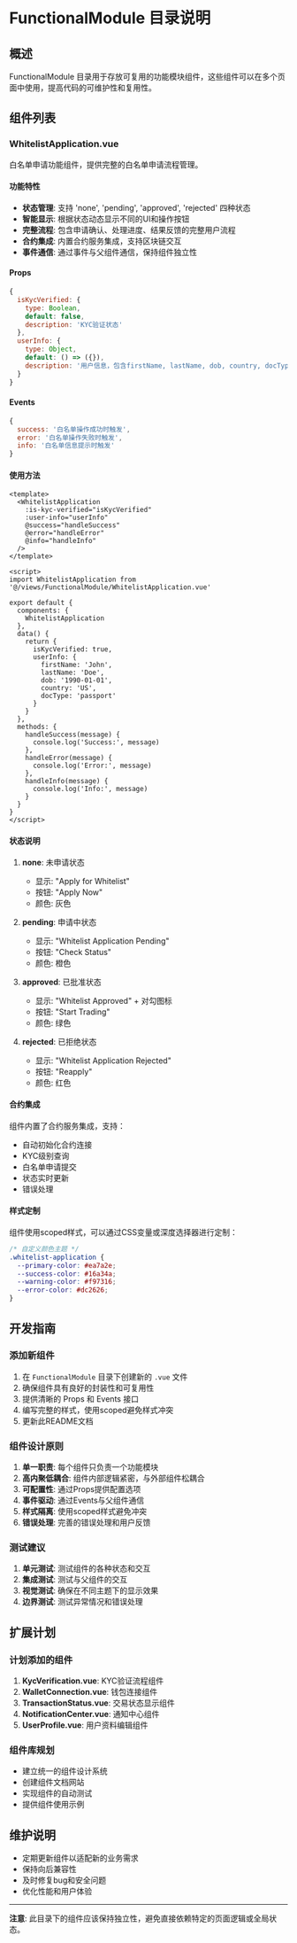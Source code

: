 # FunctionalModule 目录说明

## 概述

FunctionalModule 目录用于存放可复用的功能模块组件，这些组件可以在多个页面中使用，提高代码的可维护性和复用性。

## 组件列表

### WhitelistApplication.vue

白名单申请功能组件，提供完整的白名单申请流程管理。

#### 功能特性

- **状态管理**: 支持 'none', 'pending', 'approved', 'rejected' 四种状态
- **智能显示**: 根据状态动态显示不同的UI和操作按钮
- **完整流程**: 包含申请确认、处理进度、结果反馈的完整用户流程
- **合约集成**: 内置合约服务集成，支持区块链交互
- **事件通信**: 通过事件与父组件通信，保持组件独立性

#### Props

```javascript
{
  isKycVerified: {
    type: Boolean,
    default: false,
    description: 'KYC验证状态'
  },
  userInfo: {
    type: Object,
    default: () => ({}),
    description: '用户信息，包含firstName, lastName, dob, country, docType'
  }
}
```

#### Events

```javascript
{
  success: '白名单操作成功时触发',
  error: '白名单操作失败时触发',
  info: '白名单信息提示时触发'
}
```

#### 使用方法

```vue
<template>
  <WhitelistApplication 
    :is-kyc-verified="isKycVerified"
    :user-info="userInfo"
    @success="handleSuccess"
    @error="handleError"
    @info="handleInfo"
  />
</template>

<script>
import WhitelistApplication from '@/views/FunctionalModule/WhitelistApplication.vue'

export default {
  components: {
    WhitelistApplication
  },
  data() {
    return {
      isKycVerified: true,
      userInfo: {
        firstName: 'John',
        lastName: 'Doe',
        dob: '1990-01-01',
        country: 'US',
        docType: 'passport'
      }
    }
  },
  methods: {
    handleSuccess(message) {
      console.log('Success:', message)
    },
    handleError(message) {
      console.log('Error:', message)
    },
    handleInfo(message) {
      console.log('Info:', message)
    }
  }
}
</script>
```

#### 状态说明

1. **none**: 未申请状态
   - 显示: "Apply for Whitelist"
   - 按钮: "Apply Now"
   - 颜色: 灰色

2. **pending**: 申请中状态
   - 显示: "Whitelist Application Pending"
   - 按钮: "Check Status"
   - 颜色: 橙色

3. **approved**: 已批准状态
   - 显示: "Whitelist Approved" + 对勾图标
   - 按钮: "Start Trading"
   - 颜色: 绿色

4. **rejected**: 已拒绝状态
   - 显示: "Whitelist Application Rejected"
   - 按钮: "Reapply"
   - 颜色: 红色

#### 合约集成

组件内置了合约服务集成，支持：

- 自动初始化合约连接
- KYC级别查询
- 白名单申请提交
- 状态实时更新
- 错误处理

#### 样式定制

组件使用scoped样式，可以通过CSS变量或深度选择器进行定制：

```css
/* 自定义颜色主题 */
.whitelist-application {
  --primary-color: #ea7a2e;
  --success-color: #16a34a;
  --warning-color: #f97316;
  --error-color: #dc2626;
}
```

## 开发指南

### 添加新组件

1. 在 `FunctionalModule` 目录下创建新的 `.vue` 文件
2. 确保组件具有良好的封装性和可复用性
3. 提供清晰的 Props 和 Events 接口
4. 编写完整的样式，使用scoped避免样式冲突
5. 更新此README文档

### 组件设计原则

1. **单一职责**: 每个组件只负责一个功能模块
2. **高内聚低耦合**: 组件内部逻辑紧密，与外部组件松耦合
3. **可配置性**: 通过Props提供配置选项
4. **事件驱动**: 通过Events与父组件通信
5. **样式隔离**: 使用scoped样式避免冲突
6. **错误处理**: 完善的错误处理和用户反馈

### 测试建议

1. **单元测试**: 测试组件的各种状态和交互
2. **集成测试**: 测试与父组件的交互
3. **视觉测试**: 确保在不同主题下的显示效果
4. **边界测试**: 测试异常情况和错误处理

## 扩展计划

### 计划添加的组件

1. **KycVerification.vue**: KYC验证流程组件
2. **WalletConnection.vue**: 钱包连接组件
3. **TransactionStatus.vue**: 交易状态显示组件
4. **NotificationCenter.vue**: 通知中心组件
5. **UserProfile.vue**: 用户资料编辑组件

### 组件库规划

- 建立统一的组件设计系统
- 创建组件文档网站
- 实现组件的自动测试
- 提供组件使用示例

## 维护说明

- 定期更新组件以适配新的业务需求
- 保持向后兼容性
- 及时修复bug和安全问题
- 优化性能和用户体验

---

**注意**: 此目录下的组件应该保持独立性，避免直接依赖特定的页面逻辑或全局状态。
